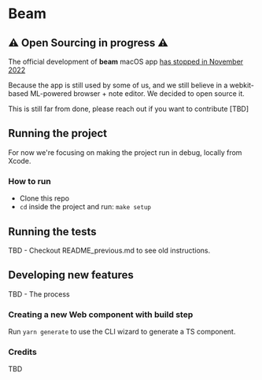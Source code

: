 # Beam
## ⚠️ Open Sourcing in progress ⚠️ 

The official development of **beam** macOS app [has stopped in November 2022](https://twitter.com/getonbeam/status/1592134355371331585)

Because the app is still used by some of us, and we still believe in a webkit-based ML-powered browser + note editor. We decided to open source it.

This is still far from done, please reach out if you want to contribute [TBD]


## Running the project

For now we're focusing on making the project run in debug, locally from Xcode.

### How to run
* Clone this repo
* `cd` inside the project and run: `make setup`



## Running the tests

TBD - Checkout README_previous.md to see old instructions.


## Developing new features

TBD - The process

### Creating a new Web component with build step
Run `yarn generate` to use the CLI wizard to generate a TS component.


### Credits

TBD 

